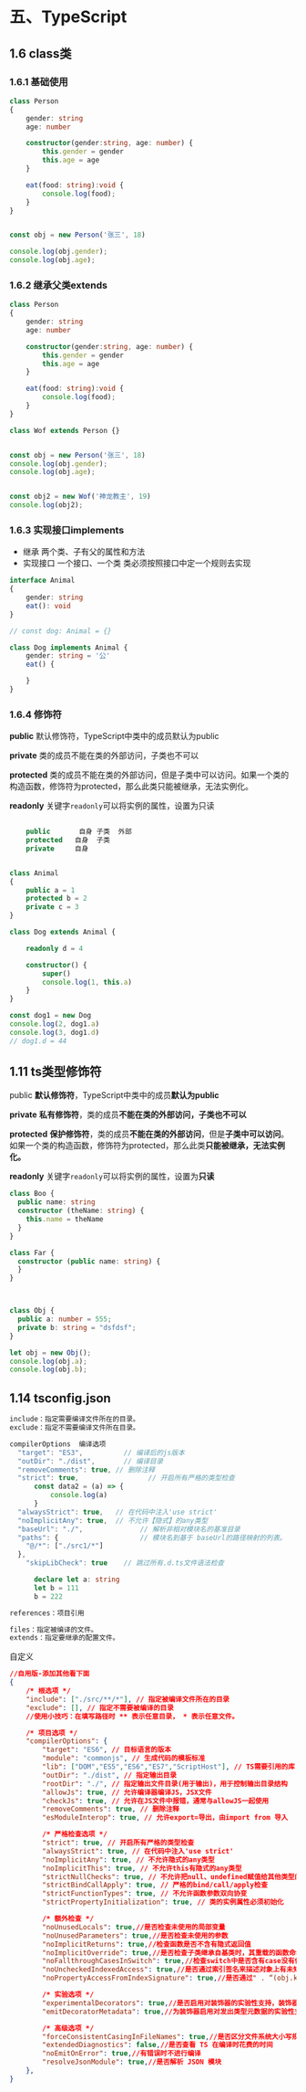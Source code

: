 # 五、TypeScript

## 1.6 class类

### 1.6.1 基础使用

```ts
class Person 
{
    gender: string
    age: number 

    constructor(gender:string, age: number) {
        this.gender = gender
        this.age = age
    }

    eat(food: string):void {
        console.log(food);
    }
}


const obj = new Person('张三', 18)

console.log(obj.gender);
console.log(obj.age);
```





### 1.6.2 继承父类extends

```ts
class Person 
{
    gender: string
    age: number 

    constructor(gender:string, age: number) {
        this.gender = gender
        this.age = age
    }

    eat(food: string):void {
        console.log(food);
    }
}

class Wof extends Person {}


const obj = new Person('张三', 18)
console.log(obj.gender);
console.log(obj.age);


const obj2 = new Wof('神龙教主', 19)
console.log(obj2);
```



### 1.6.3 实现接口implements

- 继承  两个类、子有父的属性和方法
- 实现接口  一个接口、一个类    类必须按照接口中定一个规则去实现

```ts
interface Animal 
{
    gender: string
    eat(): void
}

// const dog: Animal = {}

class Dog implements Animal {
    gender: string = '公'
    eat() {

    }
}
```



### 1.6.4 修饰符

**public** 默认修饰符，TypeScript中类中的成员默认为public

**private** 类的成员不能在类的外部访问，子类也不可以

**protected** 类的成员不能在类的外部访问，但是子类中可以访问。如果一个类的构造函数，修饰符为protected，那么此类只能被继承，无法实例化。

**readonly** 关键字`readonly`可以将实例的属性，设置为只读

```ts
					
	public  	 自身	子类	外部
	protected   自身	子类 
	private     自身


class Animal
{
    public a = 1
    protected b = 2
    private c = 3
}

class Dog extends Animal {

    readonly d = 4

    constructor() {
        super()
        console.log(1, this.a)
    }
}

const dog1 = new Dog
console.log(2, dog1.a)
console.log(3, dog1.d)
// dog1.d = 44
```







## 1.11 ts类型修饰符



public 		  **默认修饰符**，TypeScript中类中的成员**默认为public**

**private** 		**私有修饰符**，类的成员**不能在类的外部访问，子类也不可以**

**protected**    **保护修饰符**，类的成员**不能在类的外部访问**，但是**子类中可以访问**。如果一个类的构造函数，修饰符为protected，那么此类**只能被继承，无法实例化。**

**readonly**      关键字`readonly`可以将实例的属性，设置为**只读**

```ts
class Boo {
  public name: string
  constructor (theName: string) {
    this.name = theName
  }
}

class Far {
  constructor (public name: string) {
  }
}



class Obj {
  public a: number = 555;
  private b: string = "dsfdsf";
}

let obj = new Obj();
console.log(obj.a);
console.log(obj.b);
```





## 1.14 tsconfig.json

```ts
include：指定需要编译文件所在的目录。
exclude：指定不需要编译文件所在目录。

compilerOptions  编译选项
  "target": "ES3",    		// 编译后的js版本
  "outDir": "./dist", 		// 编译目录
  "removeComments": true, // 删除注释
  "strict": true,				  // 开启所有严格的类型检查
      const data2 = (a) => {
          console.log(a)
      }
  "alwaysStrict": true,   // 在代码中注入'use strict'
  "noImplicitAny": true,  // 不允许【隐式】的any类型
  "baseUrl": "./",  			// 解析非相对模块名的基准目录
  "paths": {  		 		  	// 模块名到基于 baseUrl的路径映射的列表。
    "@/*": ["./src1/*"]
  },
	"skipLibCheck": true    // 跳过所有.d.ts文件语法检查

      declare let a: string
      let b = 111
      b = 222

references：项目引用

files：指定被编译的文件。
extends：指定要继承的配置文件。
```

自定义

```json
//自用版-添加其他看下面
{
    /* 根选项 */
    "include": ["./src/**/*"], // 指定被编译文件所在的目录
    "exclude": [], // 指定不需要被编译的目录
    //使用小技巧：在填写路径时 ** 表示任意目录， * 表示任意文件。

    /* 项目选项 */
    "compilerOptions": {
        "target": "ES6", // 目标语言的版本
        "module": "commonjs", // 生成代码的模板标准
        "lib": ["DOM","ES5","ES6","ES7","ScriptHost"], // TS需要引用的库
        "outDir": "./dist", // 指定输出目录
        "rootDir": "./", // 指定输出文件目录(用于输出)，用于控制输出目录结构
        "allowJs": true, // 允许编译器编译JS，JSX文件
        "checkJs": true, // 允许在JS文件中报错，通常与allowJS一起使用
        "removeComments": true, // 删除注释
        "esModuleInterop": true, // 允许export=导出，由import from 导入

        /* 严格检查选项 */
        "strict": true, // 开启所有严格的类型检查
        "alwaysStrict": true, // 在代码中注入'use strict'
        "noImplicitAny": true, // 不允许隐式的any类型
        "noImplicitThis": true, // 不允许this有隐式的any类型
        "strictNullChecks": true, // 不允许把null、undefined赋值给其他类型的变量
        "strictBindCallApply": true, // 严格的bind/call/apply检查
        "strictFunctionTypes": true, // 不允许函数参数双向协变
        "strictPropertyInitialization": true, // 类的实例属性必须初始化

        /* 额外检查 */
        "noUnusedLocals": true,//是否检查未使用的局部变量
        "noUnusedParameters": true,//是否检查未使用的参数
        "noImplicitReturns": true,//检查函数是否不含有隐式返回值
        "noImplicitOverride": true,//是否检查子类继承自基类时，其重载的函数命名与基类的函数不同步问题
        "noFallthroughCasesInSwitch": true,//检查switch中是否含有case没有使用break跳出
        "noUncheckedIndexedAccess": true,//是否通过索引签名来描述对象上有未知键但已知值的对象
        "noPropertyAccessFromIndexSignature": true,//是否通过" . “(obj.key) 语法访问字段和"索引”( obj[“key”])， 以及在类型中声明属性的方式之间的一致性

        /* 实验选项 */
        "experimentalDecorators": true,//是否启用对装饰器的实验性支持，装饰器是一种语言特性，还没有完全被 JavaScript 规范批准
        "emitDecoratorMetadata": true,//为装饰器启用对发出类型元数据的实验性支持

        /* 高级选项 */
        "forceConsistentCasingInFileNames": true,//是否区分文件系统大小写规则
        "extendedDiagnostics": false,//是否查看 TS 在编译时花费的时间
        "noEmitOnError": true,//有错误时不进行编译
        "resolveJsonModule": true,//是否解析 JSON 模块
    },
}
```

